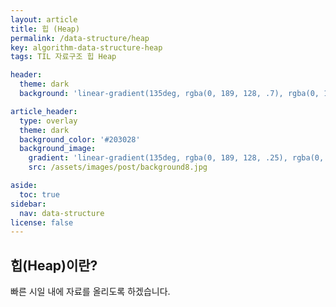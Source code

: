 ```yaml
---
layout: article
title: 힙 (Heap)
permalink: /data-structure/heap
key: algorithm-data-structure-heap
tags: TIL 자료구조 힙 Heap

header:
  theme: dark
  background: 'linear-gradient(135deg, rgba(0, 189, 128, .7), rgba(0, 128, 255, .8))'

article_header:
  type: overlay
  theme: dark
  background_color: '#203028'
  background_image:
    gradient: 'linear-gradient(135deg, rgba(0, 189, 128, .25), rgba(0, 128, 255, .3))'
    src: /assets/images/post/background8.jpg

aside:
  toc: true
sidebar:
  nav: data-structure
license: false
---
```


## 힙(Heap)이란?
<!--more-->

빠른 시일 내에 자료를 올리도록 하겠습니다.